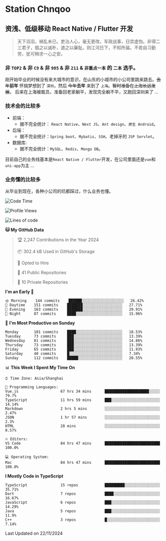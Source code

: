 # Station Chnqoo

## 资浅、低级移动 React Native / Flutter 开发

> 天下滔滔，祸乱未已。吏治人心，毫无更改。军政战事，日崇虚伪。非得二三君子，倡之以诚朴，道之以廉耻。则江河日下，不知所届。不若自习勤劳，犹可稍求一心之安。

### 非 `TOP2` & 非 `C9` & 非 `985` & 非 `211` & `非重点一本` 的 `二本` 选手。

刚开始毕业的时候没有来大城市的意识，在山东的小城市的小公司里跳来跳去。~~去年~~**前年** 怀揣梦想到了 `深圳`，然后 ~~今年~~**去年** 来到了 `上海`。~~暂时准备在上海长远发展~~。
后来在上海被裁员，准备回老家躺平，发现完全躺不平，又跑回深圳来了 ...

### 技术会的比较多

- 前端：
  - 据不完全统计： `React Native`、`Next JS`、`Ant design`、`原生 Android`。
- 后端：
  - 据不完全统计：`Spring boot`、`Mybatis`、`SSH`、老掉牙的 `JSP Servlet`。
- 数据库:
  - 据不完全统计：`MySQL`、`Redis`、`Mongo DB`。

目前自己的业务线基本是`React Native / Flutter`开发，在公司里面还是`vue`和`uni-app`为主 ...

### 业务懂的比较多

从毕业到现在，各种小公司的坑都踩过，什么业务也懂。

<!--START_SECTION:waka-->
![Code Time](http://img.shields.io/badge/Code%20Time-6%2C661%20hrs%2039%20mins-blue)

![Profile Views](http://img.shields.io/badge/Profile%20Views-0-blue)

![Lines of code](https://img.shields.io/badge/From%20Hello%20World%20I%27ve%20Written-503%20Thousand%20lines%20of%20code-blue)

**🐱 My GitHub Data** 

> 🏆 2,247 Contributions in the Year 2024
 > 
> 📦 302.4 kB Used in GitHub's Storage 
 > 
> 💼 Opted to Hire
 > 
> 📜 41 Public Repositories 
 > 
> 🔑 10 Private Repositories  
 > 
**I'm an Early 🐤** 

```text
🌞 Morning    144 commits    ██████░░░░░░░░░░░░░░░░░░░   26.42% 
🌆 Daytime    151 commits    ███████░░░░░░░░░░░░░░░░░░   27.71% 
🌃 Evening    163 commits    ███████░░░░░░░░░░░░░░░░░░   29.91% 
🌙 Night      87 commits     ████░░░░░░░░░░░░░░░░░░░░░   15.96%

```
📅 **I'm Most Productive on Sunday** 

```text
Monday       101 commits    ████░░░░░░░░░░░░░░░░░░░░░   18.53% 
Tuesday      73 commits     ███░░░░░░░░░░░░░░░░░░░░░░   13.39% 
Wednesday    81 commits     ███░░░░░░░░░░░░░░░░░░░░░░   14.86% 
Thursday     73 commits     ███░░░░░░░░░░░░░░░░░░░░░░   13.39% 
Friday       65 commits     ███░░░░░░░░░░░░░░░░░░░░░░   11.93% 
Saturday     40 commits     █░░░░░░░░░░░░░░░░░░░░░░░░   7.34% 
Sunday       112 commits    █████░░░░░░░░░░░░░░░░░░░░   20.55%

```


📊 **This Week I Spent My Time On** 

```text
⌚︎ Time Zone: Asia/Shanghai

💬 Programming Languages: 
Vue.js                   67 hrs 34 mins      ████████████████████░░░░░   79.7% 
TypeScript               11 hrs 59 mins      ███░░░░░░░░░░░░░░░░░░░░░░   14.14% 
Markdown                 2 hrs 5 mins        ░░░░░░░░░░░░░░░░░░░░░░░░░   2.47% 
JSON                     1 hr 57 mins        ░░░░░░░░░░░░░░░░░░░░░░░░░   2.3% 
HTML                     28 mins             ░░░░░░░░░░░░░░░░░░░░░░░░░   0.57%

🔥 Editors: 
VS Code                  84 hrs 47 mins      █████████████████████████   100.0%

💻 Operating System: 
Mac                      84 hrs 47 mins      █████████████████████████   100.0%

```

**I Mostly Code in TypeScript** 

```text
TypeScript               15 repos            █████████░░░░░░░░░░░░░░░░   35.71% 
Dart                     7 repos             ████░░░░░░░░░░░░░░░░░░░░░   16.67% 
JavaScript               6 repos             ███░░░░░░░░░░░░░░░░░░░░░░   14.29% 
Java                     5 repos             ███░░░░░░░░░░░░░░░░░░░░░░   11.9% 
C++                      3 repos             █░░░░░░░░░░░░░░░░░░░░░░░░   7.14%

```



 Last Updated on 22/11/2024
<!--END_SECTION:waka-->

<!---
ChenqiaoStation/ChenqiaoStation is a ✨ special ✨ repository because its `README.md` (this file) appears on your GitHub profile.
You can click the Preview link to take a look at your changes.
--->
